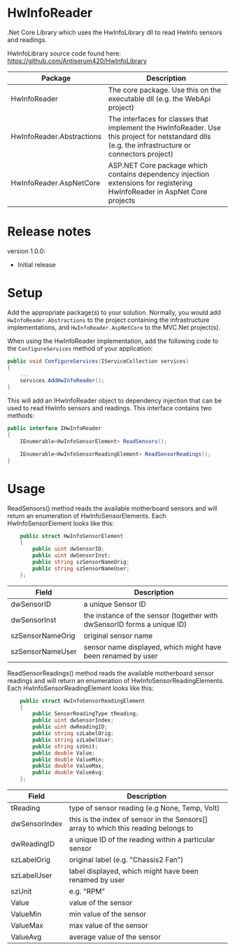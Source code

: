 # HwInfoReader

.Net Core Library which uses the HwInfoLibrary dll to read HwInfo sensors and readings. 


HwInfoLibrary source code found here: https://github.com/Antiserum420/HwInfoLibrary

| Package  | Description |
| ------------- | ------------- |
| HwInfoReader  | The core package. Use this on the executable dll (e.g. the WebApi project)  |
| HwInfoReader.Abstractions  | 	The interfaces for classes that implement the HwInfoReader. Use this project for netstandard dlls (e.g. the infrastructure or connectors project)  |
| HwInfoReader.AspNetCore  | ASP.NET Core package which contains dependency injection extensions for registering HwInfoReader in AspNet Core projects  |

# Release notes

version 1.0.0:
- Initial release

# Setup
Add the appropriate package(s) to your solution. Normally, you would add `HwInfoReader.Abstractions` to the project containing the infrastructure implementations, and `HwInfoReader.AspNetCore` to the MVC.Net project(s).

When using the HwInfoReader implementation, add the following code to the `ConfigureServices` method of your application:

```C#
public void ConfigureServices(IServiceCollection services)
{
    ...
    services.AddHwInfoReader();
}
```

This will add an IHwInfoReader object to dependency injection that can be used to read HwInfo sensors and readings.
This interface contains two methods:

```C#
public interface IHwInfoReader
{
    IEnumerable<HwInfoSensorElement> ReadSensors();

    IEnumerable<HwInfoSensorReadingElement> ReadSensorReadings();
}
```

# Usage
ReadSensors() method reads the available motherboard sensors and will return an enumeration of HwInfoSensorElements. Each HwInfoSensorElement looks like this:

```C#
    public struct HwInfoSensorElement
    {
        public uint dwSensorID; 
        public uint dwSensorInst;
        public string szSensorNameOrig;
        public string szSensorNameUser;
    };
```

| Field  | Description |
| ------------- | ------------- |
| dwSensorID  |  a unique Sensor ID |
| dwSensorInst  | the instance of the sensor (together with dwSensorID forms a unique ID) |
| szSensorNameOrig  | original sensor name |
| szSensorNameUser  | sensor name displayed, which might have been renamed by user |

ReadSensorReadings() method reads the available motherboard sensor readings and will return an enumeration of HwInfoSensorReadingElements. Each HwInfoSensorReadingElement looks like this:

```C#
    public struct HwInfoSensorReadingElement
    {
        public SensorReadingType tReading;
        public uint dwSensorIndex;
        public uint dwReadingID;
        public string szLabelOrig;
        public string szLabelUser;
        public string szUnit;
        public double Value;
        public double ValueMin;
        public double ValueMax;
        public double ValueAvg;
    };
```

| Field  | Description |
| ------------- | ------------- |
| tReading  | type of sensor reading (e.g None, Temp, Volt) |
| dwSensorIndex  | this is the index of sensor in the Sensors[] array to which this reading belongs to |
| dwReadingID  | a unique ID of the reading within a particular sensor |
| szLabelOrig  | original label (e.g. "Chassis2 Fan") |
| szLabelUser  | label displayed, which might have been renamed by user |
| szUnit  | e.g. "RPM" |
| Value  | value of the sensor |
| ValueMin  | min value of the sensor |
| ValueMax  | max value of the sensor |
| ValueAvg  | average value of the sensor |
